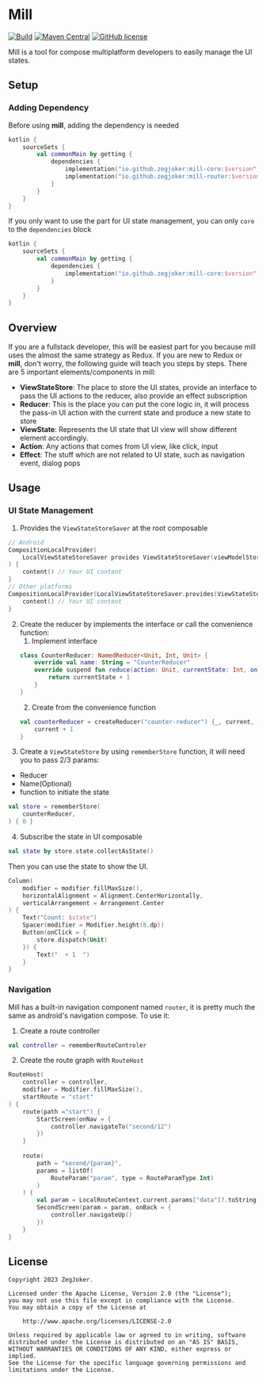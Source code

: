 # Mill

[![Build](https://github.com/ZegJoker/mill/actions/workflows/ci.yml/badge.svg)](https://github.com/ZegJoker/mill/actions/workflows/ci.yml)
[![Maven Central](https://img.shields.io/maven-central/v/io.github.zegjoker/mill-core)](https://search.maven.org/artifact/io.github.zegjoker/mill-core)
[![GitHub license](https://img.shields.io/badge/license-Apache%20License%202.0-blue.svg?style=flat)](https://www.apache.org/licenses/LICENSE-2.0)

Mill is a tool for compose multiplatform developers to easily manage the UI states.

## Setup

### Adding Dependency
Before using **mill**, adding the dependency is needed
```kotlin
kotlin {
    sourceSets {
        val commonMain by getting {
            dependencies {
                implementation("io.github.zegjoker:mill-core:$version")
                implementation("io.github.zegjoker:mill-router:$version")
            }
        }
    }
}
```
If you only want to use the part for UI state management, you can only `core` to the `dependencies` block
```kotlin
kotlin {
    sourceSets {
        val commonMain by getting {
            dependencies {
                implementation("io.github.zegjoker:mill-core:$version")
            }
        }
    }
}
```

## Overview
If you are a fullstack developer, this will be easiest part for you because mill uses the almost the same strategy as Redux.
If you are new to Redux or **mill**, don't worry, the following guide will teach you steps by steps.
There are 5 important elements/components in mill:
- **ViewStateStore**: The place to store the UI states, provide an interface to pass the UI actions to the reducer, also provide an effect subscription
- **Reducer**: This is the place you can put the core logic in, it will process the pass-in UI action with the current state and produce a new state to store
- **ViewState**: Represents the UI state that UI view will show different element accordingly.
- **Action**: Any actions that comes from UI view, like click, input
- **Effect**: The stuff which are not related to UI state, such as navigation event, dialog pops

## Usage
### UI State Management
1. Provides the `ViewStateStoreSaver` at the root composable
```kotlin
// Android 
CompositionLocalProvider(
    LocalViewStateStoreSaver provides ViewStateStoreSaver(viewModelStore) // viewModelStore comes from activity
) {
    content() // Your UI content
}
// Other platforms
CompositionLocalProvider(LocalViewStateStoreSaver.provides(ViewStateStoreSaver())) {
    content() // Your UI content
}
```
2. Create the reducer by implements the interface or call the convenience function:
   1. Implement interface
   ``` kotlin
   class CounterReducer: NamedReducer<Unit, Int, Unit> {
       override val name: String = "CounterReducer"
       override suspend fun reduce(action: Unit, currentState: Int, onEffect: (Unit) -> Unit) {
           return currentState + 1
       }
   }
   ```
   2. Create from the convenience function
   ```kotlin
   val counterReducer = createReducer("counter-reducer") {_, current, _ ->
       current + 1
   }
   ```
3. Create a `ViewStateStore` by using `rememberStore` function, it will need you to pass 2/3 params:
- Reducer
- Name(Optional)
- function to initiate the state
```kotlin
val store = rememberStore(
    counterReducer,
) { 0 }
```
4. Subscribe the state in UI composable
```kotlin
val state by store.state.collectAsState()
```
Then you can use the state to show the UI.
```kotlin
Column(
    modifier = modifier.fillMaxSize(),
    horizontalAlignment = Alignment.CenterHorizontally,
    verticalArrangement = Arrangement.Center
) {
    Text("Count: $state")
    Spacer(modifier = Modifier.height(8.dp))
    Button(onClick = {
        store.dispatch(Unit)
    }) {
        Text("  + 1  ")
    }
}
```

### Navigation
Mill has a built-in navigation component named `router`, it is pretty much the same as android's navigation compose. To use it:
1. Create a route controller
```kotlin
val controller = rememberRouteControler
```
2. Create the route graph with `RouteHost`
```kotlin
RouteHost(
    controller = controller,
    modifier = Modifier.fillMaxSize(),
    startRoute = "start"
) {
    route(path ="start") {
        StartScreen(onNav = {
            controller.navigateTo("second/12")
        })
    }
    
    route(
        path = "second/{param}", 
        params = listOf(
            RouteParam("param", type = RouteParamType.Int)
        )
    ) {
        val param = LocalRouteContext.current.params["data"]?.toString()?.toInt() ?: 0
        SecondScreen(param = param, onBack = {
            controller.navigateUp()
        })
    }
}
```
## License

```
Copyright 2023 ZegJoker.

Licensed under the Apache License, Version 2.0 (the "License");
you may not use this file except in compliance with the License.
You may obtain a copy of the License at

    http://www.apache.org/licenses/LICENSE-2.0

Unless required by applicable law or agreed to in writing, software
distributed under the License is distributed on an "AS IS" BASIS,
WITHOUT WARRANTIES OR CONDITIONS OF ANY KIND, either express or implied.
See the License for the specific language governing permissions and
limitations under the License.
```
   

